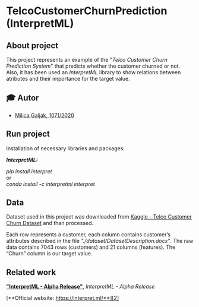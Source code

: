 # TelcoCustomerChurnPrediction (InterpretML)

## About project

This project represents an example of the "*Telco Customer Churn Prediction System*" that predicts whether the customer churned or not. Also, it has been used an *InterpretML* library to show relations between atributes and their importance for the target value.

## :mortar_board: Autor
- [Milica Galjak, 1071/2020](https://github.com/milicagaljak)

## Run project

Installation of necessary libraries and packages:

***InterpretML:***

*pip install interpret*<br />
or<br />
*conda install -c interpretml interpret*


## Data
Dataset used in this project was downloaded from
[Kaggle - Telco Customer Churn Dataset](https://www.kaggle.com/datasets/blastchar/telco-customer-churn) and than processed.

Each row represents a customer, each column contains customer’s attributes described in the file *"./dataset/DatasetDescription.docx"*.
The raw data contains 7043 rows (customers) and 21 columns (features).
The “Churn” column is our target value.


## Related work
[**"InterpretML - Alpha Release"**][1], *InterpretML - Alpha Release*

[**Official website: https://interpret.ml/**][2]

[1]: https://github.com/interpretml/interpret

[2]: https://interpret.ml/
